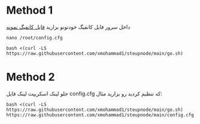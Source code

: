 # Method 1
داخل سرور فایل کانفیگ خودتونو بزارید
[فایل کانفیگ نمونه](https://github.com/xmohammad1/steupnode/blob/main/config.cfg)
```
nano /root/config.cfg
```
```
bash <(curl -LS https://raw.githubusercontent.com/xmohammad1/steupnode/main/go.sh)
```

# Method 2
 جلو لینک اسکریپت لینک فایل config.cfg که تنظیم کردید رو بزارید
 مثال:
```
bash <(curl -LS https://raw.githubusercontent.com/xmohammad1/steupnode/main/go.sh) https://raw.githubusercontent.com/xmohammad1/steupnode/main/config.cfg
```
